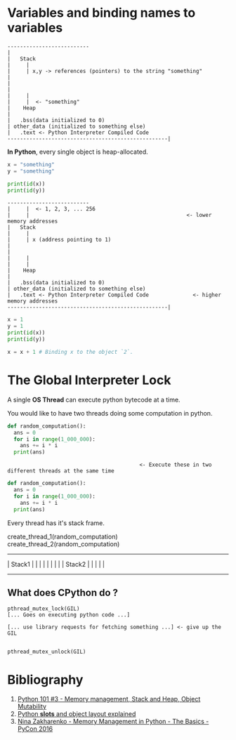 # Variables and binding names to variables

```
--------------------------
|
|   Stack
|     |
|     | x,y -> references (pointers) to the string "something"
|
|
|
|     |
|     |  <- "something"
|    Heap
|
|   .bss(data initialized to 0)
| other_data (initialized to something else)
|   .text <- Python Interpreter Compiled Code
---------------------------------------------------|
```

**In Python**, every single object is heap-allocated.

```python
x = "something"
y = "something"

print(id(x))
print(id(y))
```

```
--------------------------
|     |  <- 1, 2, 3, ... 256
|     |                                                  <- lower memory addresses
|   Stack
|     |
|     | x (address pointing to 1)
|
|
|     |
|     |
|    Heap
|
|   .bss(data initialized to 0)
| other_data (initialized to something else)
|   .text <- Python Interpreter Compiled Code              <- higher memory addresses
---------------------------------------------------|
```

```python
x = 1
y = 1
print(id(x))
print(id(y))

x = x + 1 # Binding x to the object `2`.
```

# The Global Interpreter Lock

A single **OS Thread** can execute python bytecode at a time.

You would like to have two threads doing some computation in python.

```python
def random_computation():
  ans = 0
  for i in range(1_000_000):
    ans += i * i
  print(ans)
```

                                              <- Execute these in two different threads at the same time

```python
def random_computation():
  ans = 0
  for i in range(1_000_000):
    ans += i * i
  print(ans)
```

Every thread has it's stack frame.

create_thread_1(random_computation)
create_thread_2(random_computation)

---

| Stack1
| |
| |
|
|
|
|
| Stack2
| |
| |
|

---

## What does CPython do ?

```
pthread_mutex_lock(GIL)
[... Goes on executing python code ...]

[... use library requests for fetching something ...] <- give up the GIL


pthread_mutex_unlock(GIL)
```

# Bibliography

1. [Python 101 #3 - Memory management, Stack and Heap, Object Mutability](https://www.youtube.com/watch?v=OdQSWuG78Sk)
2. [Python **slots** and object layout explained](https://www.youtube.com/watch?v=Iwf17zsDAnY)
3. [Nina Zakharenko - Memory Management in Python - The Basics - PyCon 2016](https://www.youtube.com/watch?v=F6u5rhUQ6dU)
